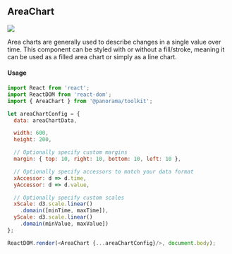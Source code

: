 ## AreaChart

<img src='https://cloud.githubusercontent.com/assets/1127259/11770149/7448e974-a1ac-11e5-90b6-3185c3630552.png'>

Area charts are generally used to describe changes in a single value over time. This component can be styled with or without a fill/stroke, meaning it can be used as a filled area chart or simply as a line chart.


#### Usage
```js
import React from 'react';
import ReactDOM from 'react-dom';
import { AreaChart } from '@panorama/toolkit';

let areaChartConfig = {
  data: areaChartData,

  width: 600,
  height: 200,

  // Optionally specify custom margins
  margin: { top: 10, right: 10, bottom: 10, left: 10 },

  // Optionally specify accessors to match your data format
  xAccessor: d => d.time,
  yAccessor: d => d.value,

  // Optionally specify custom scales
  xScale: d3.scale.linear()
    .domain([minTime, maxTime]),
  yScale: d3.scale.linear()
    .domain(minValue, maxValue])
};

ReactDOM.render(<AreaChart {...areaChartConfig}/>, document.body);
```

